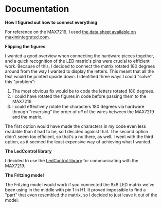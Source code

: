 Documentation
=====

**How I figured out how to connect everything**

For reference on the MAX7219, I used [the data sheet available on maximintegrated.com][0].

**Flipping the figures**

I wanted a good overview when connecting the hardware pieces together, and a quick recognition of the LED matrix's pins were crucial to efficient work. Because of this, I decided to connect the matrix rotated 180 degrees around from the way I wanted to display the letters. This meant that all the text would be printed upside down. I identified three ways I could "solve" this "problem":

1. The most obvious fix would be to code the letters rotated 180 degrees.
2. I could have rotated the figures in code before passing them to the MAX7219.
3. I could effectively rotate the characters 180 degrees via hardware through "reversing" the order of *all* of the wires between the MAX7219 and the matrix.

The first option would have made the characters in my code even less readable than it had to be, so I decided against that. The second option didn't seem too efficient, so that's a no there, as well. I went with the third option, as it seemed the least expensive way of achieving what I wanted.

**The LedControl library**

I decided to use the [LedControl library][1] for communicating with the MAX7219.

**The Fritzing model**

The Fritzing model would work if you connected the 8x8 LED matrix we've been using in the middle with pin 1 in H1. It proved impossible to find a "part" that even resembled the matrix, so I decided to just leave it out of the model.

   [0]: http://datasheets.maximintegrated.com/en/ds/MAX7219-MAX7221.pdf "MAX7219 data sheet"
   [1]: http://playground.arduino.cc/Main/LedControl "LedControl library on playground.arduino.cc"
